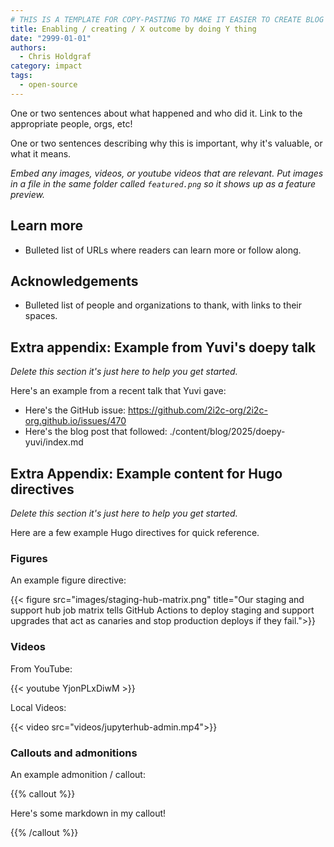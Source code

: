 ```yaml
---
# THIS IS A TEMPLATE FOR COPY-PASTING TO MAKE IT EASIER TO CREATE BLOG POSTS
title: Enabling / creating / X outcome by doing Y thing
date: "2999-01-01"
authors:
  - Chris Holdgraf
category: impact
tags:
  - open-source
---
```


One or two sentences about what happened and who did it. Link to the appropriate people, orgs, etc!

One or two sentences describing why this is important, why it's valuable, or what it means.

_Embed any images, videos, or youtube videos that are relevant. Put images in a file in the same folder called `featured.png` so it shows up as a feature preview._

## Learn more

- Bulleted list of URLs where readers can learn more or follow along.

## Acknowledgements

- Bulleted list of people and organizations to thank, with links to their spaces.

## Extra appendix: Example from Yuvi's doepy talk

_Delete this section it's just here to help you get started._

Here's an example from a recent talk that Yuvi gave:

- Here's the GitHub issue: https://github.com/2i2c-org/2i2c-org.github.io/issues/470
- Here's the blog post that followed: ./content/blog/2025/doepy-yuvi/index.md

## Extra Appendix: Example content for Hugo directives

_Delete this section it's just here to help you get started._

Here are a few example Hugo directives for quick reference.

### Figures

An example figure directive:

{{< figure src="images/staging-hub-matrix.png" title="Our staging and support hub job matrix tells GitHub Actions to deploy staging and support upgrades that act as canaries and stop production deploys if they fail.">}}

### Videos

From YouTube:

{{< youtube YjonPLxDiwM >}}

Local Videos:

{{< video src="videos/jupyterhub-admin.mp4">}}

### Callouts and admonitions

An example admonition / callout:

{{% callout %}}

Here's some markdown in my callout!

{{% /callout %}}
